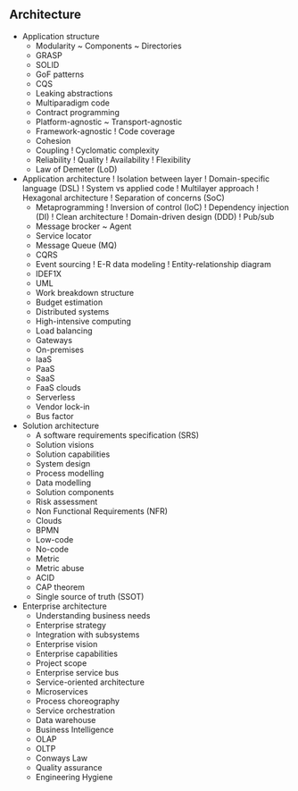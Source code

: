 ## Architecture

- Application structure
  - Modularity
  ~ Components
  ~ Directories
  * GRASP
  * SOLID
  + GoF patterns
  + CQS
  + Leaking abstractions
  * Multiparadigm code
  + Contract programming
  * Platform-agnostic
  ~ Transport-agnostic
  * Framework-agnostic
  ! Code coverage
  + Cohesion
  + Coupling
  ! Cyclomatic complexity
  * Reliability
  ! Quality
  ! Availability
  ! Flexibility
  - Law of Demeter (LoD)
- Application architecture
  ! Isolation between layer
  ! Domain-specific language (DSL)
  ! System vs applied code
  ! Multilayer approach
  ! Hexagonal architecture
  ! Separation of concerns (SoC)
  - Metaprogramming
  ! Inversion of control (IoC)
  ! Dependency injection (DI)
  ! Clean architecture
  ! Domain-driven design (DDD)
  ! Pub/sub
  + Message brocker
  ~ Agent
  - Service locator
  + Message Queue (MQ)
  + CQRS
  + Event sourcing
  ! E-R data modeling
  ! Entity-relationship diagram
  - IDEF1X
  + UML
  + Work breakdown structure
  + Budget estimation
  + Distributed systems
  + High-intensive computing
  + Load balancing
  + Gateways
  - On-premises
  - IaaS
  - PaaS
  + SaaS
  - FaaS clouds
  + Serverless
  - Vendor lock-in
  + Bus factor
- Solution architecture
  + A software requirements specification (SRS)
  + Solution visions
  + Solution capabilities
  + System design
  + Process modelling
  + Data modelling
  + Solution components
  - Risk assessment
  + Non Functional Requirements (NFR)
  - Clouds
  - BPMN
  * Low-code
  * No-code
  + Metric
  + Metric abuse
  + ACID
  - CAP theorem
  + Single source of truth (SSOT)
- Enterprise architecture
  * Understanding business needs
  * Enterprise strategy
  * Integration with subsystems
  * Enterprise vision
  * Enterprise capabilities
  * Project scope
  * Enterprise service bus
  * Service-oriented architecture
  * Microservices
  - Process choreography
  - Service orchestration
  - Data warehouse
  - Business Intelligence
  - OLAP
  - OLTP
  - Conways Law
  - Quality assurance
  - Engineering Hygiene
